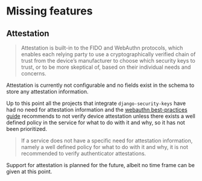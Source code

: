 # Missing features

## Attestation

> Attestation is built-in to the FIDO and WebAuthn protocols, which enables each relying party to use a cryptographically verified chain of trust from the device’s manufacturer to choose which security keys to trust, or to be more skeptical of, based on their individual needs and concerns.

Attestation is currently not configurable and no fields exist in the schema to store any attestation information.

Up to this point all the projects that integrate `django-security-keys` have had no need for attestation information and the [webauthn best-practices guide](https://developers.yubico.com/WebAuthn/WebAuthn_Developer_Guide/Attestation.html) recommends to not verify device attestation unless there exists a well defined policy in the service for what to do with it and why, so it has not been prioritized.

> If a service does not have a specific need for attestation information, namely a well defined policy for what to do with it and why, it is not recommended to verify authenticator attestations.

Support for attestation is planned for the future, albeit no time frame can be given at this point. 
